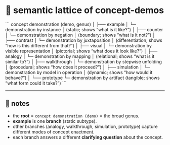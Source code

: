 # 🌳 semantic lattice of concept-demos


\`\`\`
concept demonstration (demo, genus)
│
├── example
│   └─ demonstration by instance
│      (static; shows “what is it like?”)
│
├── counter
│   └─ demonstration by negation
│      (boundary; shows “what is it not?”)
│
├── contrast
│   └─ demonstration by juxtaposition
│      (differentiation; shows “how is this different from that?”)
│
├── visual
│   └─ demonstration by visible representation
│      (pictorial; shows “what does it look like?”)
│
├── analogy
│   └─ demonstration by mapping
│      (relational; shows “what is it similar to?”)
│
├── walkthrough
│   └─ demonstration by stepwise unfolding
│      (procedural; shows “how does it proceed?”)
│
├── simulation
│   └─ demonstration by model in operation
│      (dynamic; shows “how would it behave?”)
│
└── prototype
    └─ demonstration by artifact
       (tangible; shows “what form could it take?”)
\`\`\`

---

## 🎯 notes
- the **root** = `concept demonstration (demo)` = the broad genus.
- **example** is one **branch** (static subtype).
- other branches (analogy, walkthrough, simulation, prototype) capture different modes of concept enactment.
- each branch answers a different **clarifying question** about the concept.
